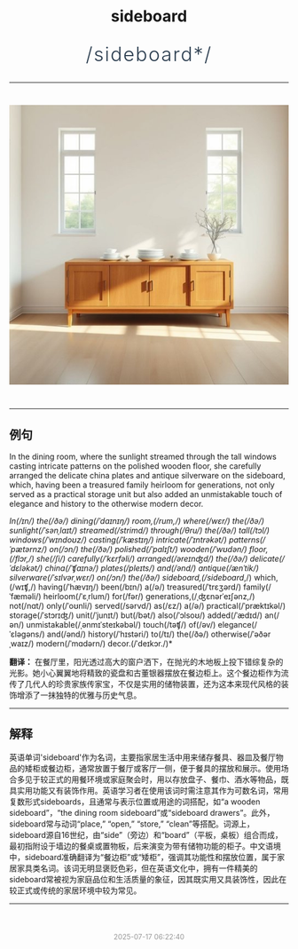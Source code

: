 <div align="center">

# sideboard

<div style="margin: 30px 0;">
<h1 style="font-size: 2.5em; font-weight: 300; letter-spacing: 2px; margin: 0; color: #2c3e50;">
/sideboard*/
</h1>
</div>

</div>

---

<div align="center" style="margin: 40px 0;">

![sideboard](images/sideboard.png)

</div>

---

## 例句

In the dining room, where the sunlight streamed through the tall windows casting intricate patterns on the polished wooden floor, she carefully arranged the delicate china plates and antique silverware on the sideboard, which, having been a treasured family heirloom for generations, not only served as a practical storage unit but also added an unmistakable touch of elegance and history to the otherwise modern decor.

*In(/ɪn/) the(/ðə/) dining(/ˈdaɪnɪŋ/) room,(/rum,/) where(/wɛr/) the(/ðə/) sunlight(/ˈsənˌlaɪt/) streamed(/strimd/) through(/θru/) the(/ðə/) tall(/tɔl/) windows(/ˈwɪndoʊz/) casting(/ˈkæstɪŋ/) intricate(/ˈɪntrəkət/) patterns(/ˈpætərnz/) on(/ɔn/) the(/ðə/) polished(/ˈpɑlɪʃt/) wooden(/ˈwʊdən/) floor,(/flɔr,/) she(/ʃi/) carefully(/ˈkɛrfəli/) arranged(/əreɪnʤd/) the(/ðə/) delicate(/ˈdɛləkət/) china(/ˈʧaɪnə/) plates(/pleɪts/) and(/ənd/) antique(/ænˈtik/) silverware(/ˈsɪlvərˌwɛr/) on(/ɔn/) the(/ðə/) sideboard,(/sideboard*,/) which,(/wɪʧ,/) having(/ˈhævɪŋ/) been(/bɪn/) a(/ə/) treasured(/ˈtrɛʒərd/) family(/ˈfæməli/) heirloom(/ˈɛˌrlum/) for(/fər/) generations,(/ˌʤɛnərˈeɪʃənz,/) not(/nɑt/) only(/ˈoʊnli/) served(/sərvd/) as(/ɛz/) a(/ə/) practical(/ˈpræktɪkəl/) storage(/ˈstɔrɪʤ/) unit(/ˈjunɪt/) but(/bət/) also(/ˈɔlsoʊ/) added(/ˈædɪd/) an(/ən/) unmistakable(/ˌənmɪˈsteɪkəbəl/) touch(/təʧ/) of(/əv/) elegance(/ˈɛləgəns/) and(/ənd/) history(/ˈhɪstəri/) to(/tɪ/) the(/ðə/) otherwise(/ˈəðərˌwaɪz/) modern(/ˈmɑdərn/) decor.(/ˈdeɪkɔr./)*

**翻译：** 在餐厅里，阳光透过高大的窗户洒下，在抛光的木地板上投下错综复杂的光影。她小心翼翼地将精致的瓷盘和古董银器摆放在餐边柜上。这个餐边柜作为流传了几代人的珍贵家族传家宝，不仅是实用的储物装置，还为这本来现代风格的装饰增添了一抹独特的优雅与历史气息。

---

## 解释

英语单词'sideboard'作为名词，主要指家居生活中用来储存餐具、器皿及餐厅物品的矮柜或餐边柜，通常放置于餐厅或客厅一侧，便于餐具的摆放和展示。使用场合多见于较正式的用餐环境或家庭聚会时，用以存放盘子、餐巾、酒水等物品，既具实用功能又有装饰作用。英语学习者在使用该词时需注意其作为可数名词，常用复数形式sideboards，且通常与表示位置或用途的词搭配，如“a wooden sideboard”，“the dining room sideboard”或“sideboard drawers”。此外，sideboard常与动词“place,” “open,” “store,” “clean”等搭配。词源上，sideboard源自16世纪，由“side”（旁边）和“board”（平板，桌板）组合而成，最初指附设于墙边的餐桌或置物板，后来演变为带有储物功能的柜子。中文语境中，sideboard准确翻译为“餐边柜”或“矮柜”，强调其功能性和摆放位置，属于家居家具类名词。该词无明显褒贬色彩，但在英语文化中，拥有一件精美的sideboard常被视为家庭品位和生活质量的象征，因其既实用又具装饰性，因此在较正式或传统的家居环境中较为常见。


---

<div align="center" style="margin-top: 50px;">
<small style="color: #999; font-size: 0.9em;">2025-07-17 06:22:40</small>
</div>

